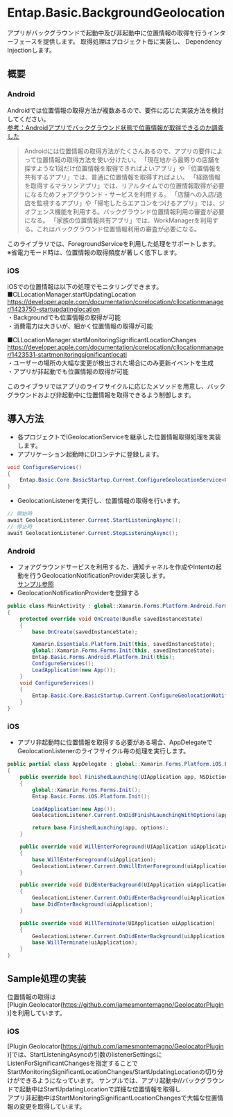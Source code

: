 # Entap.Basic.BackgroundGeolocation
アプリがバックグラウンドで起動中及び非起動中に位置情報の取得を行うインターフェースを提供します。
取得処理はプロジェクト毎に実装し、 Dependency Injectionします。  

## 概要
### Android
Androidでは位置情報の取得方法が複数あるので、要件に応じた実装方法を検討してください。  
[参考：Androidアプリでバックグラウンド状態で位置情報が取得できるのか調査した](https://blog.ch3cooh.jp/entry/android/get_location_information_in_background)
>Androidには位置情報の取得方法がたくさんあるので、アプリの要件によって位置情報の取得方法を使い分けたい。
「現在地から最寄りの店舗を探すような1回だけ位置情報を取得できればよいアプリ」や「位置情報を共有するアプリ」では、普通に位置情報を取得すればよい。
「経路情報を取得するマラソンアプリ」では、リアルタイムでの位置情報取得が必要になるためフォアグラウンド・サービスを利用する。
「店舗への入店/退店を監視するアプリ」や「帰宅したらエアコンをつけるアプリ」では、ジオフェンス機能を利用する。バックグラウンド位置情報利用の審査が必要になる。
「家族の位置情報共有アプリ」では、WorkManagerを利用する。これはバックグラウンド位置情報利用の審査が必要になる。

このライブラリでは、ForegroundServiceを利用した処理をサポートします。  
※省電力モード時は、位置情報の取得頻度が著しく低下します。

### iOS
iOSでの位置情報は以下の処理でモニタリングできます。
■CLLocationManager.startUpdatingLocation  
https://developer.apple.com/documentation/corelocation/cllocationmanager/1423750-startupdatinglocation  
・Backgroundでも位置情報の取得が可能  
・消費電力は大きいが、細かく位置情報の取得が可能  

■CLLocationManager.startMonitoringSignificantLocationChanges  
https://developer.apple.com/documentation/corelocation/cllocationmanager/1423531-startmonitoringsignificantlocati  
・ユーザーの場所の大幅な変更が検出された場合にのみ更新イベントを生成  
・アプリが非起動でも位置情報の取得が可能  

このライブラリではアプリのライフサイクルに応じたメソッドを用意し、バックグラウンドおよび非起動中に位置情報を取得できるよう制御します。  

## 導入方法
* 各プロジェクトでIGeolocationServiceを継承した位置情報取得処理を実装します。
* アプリケーション起動時にDIコンテナに登録します。
```csharp
void ConfigureServices()
{
    Entap.Basic.Core.BasicStartup.Current.ConfigureGeolocationService<GeolocationService>();
}
```

* GeolocationListenerを実行し、位置情報の取得を行います。
```csharp
// 開始時
await GeolocationListener.Current.StartListeningAsync();
// 停止時
await GeolocationListener.Current.StopListeningAsync();
```                
### Android
* フォアグラウンドサービスを利用するた、通知チャネルを作成やIntentの起動を行うGeolocationNotificationProvider実装します。  
[サンプル参照](./Sample.Android/Modules/GeolocationNotificationProvider.cs)  
* GeolocationNotificationProviderを登録する  
```csharp
public class MainActivity : global::Xamarin.Forms.Platform.Android.FormsAppCompatActivity
{
	protected override void OnCreate(Bundle savedInstanceState)
	{
	    base.OnCreate(savedInstanceState);

	    Xamarin.Essentials.Platform.Init(this, savedInstanceState);
	    global::Xamarin.Forms.Forms.Init(this, savedInstanceState);
	    Entap.Basic.Forms.Android.Platform.Init(this);
	    ConfigureServices();
	    LoadApplication(new App());
	}
	void ConfigureServices()
	{
	    Entap.Basic.Core.BasicStartup.Current.ConfigureGeolocationNotificationProvider<GeolocationNotificationProvider>();
	}
}
```

### iOS
* アプリ非起動時に位置情報を取得する必要がある場合、AppDelegateでGeolocationListenerのライフサイクル毎の処理を実行します。
```csharp
public partial class AppDelegate : global::Xamarin.Forms.Platform.iOS.FormsApplicationDelegate
{
    public override bool FinishedLaunching(UIApplication app, NSDictionary options)
    {
        global::Xamarin.Forms.Forms.Init();
        Entap.Basic.Forms.iOS.Platform.Init();

        LoadApplication(new App());
        GeolocationListener.Current.OnDidFinishLaunchingWithOptions(app, options);

        return base.FinishedLaunching(app, options);
    }

    public override void WillEnterForeground(UIApplication uiApplication)
    {
        base.WillEnterForeground(uiApplication);
        GeolocationListener.Current.OnWillEnterForeground(uiApplication);
    }

    public override void DidEnterBackground(UIApplication uiApplication)
    {
        GeolocationListener.Current.OnDidEnterBackground(uiApplication);
        base.DidEnterBackground(uiApplication);
    }

    public override void WillTerminate(UIApplication uiApplication)
    {
        GeolocationListener.Current.OnDidEnterBackground(uiApplication);
        base.WillTerminate(uiApplication);
    }
}
```
## Sample処理の実装
位置情報の取得は[Plugin.Geolocator(https://github.com/jamesmontemagno/GeolocatorPlugin)]を利用しています。  

### iOS
[Plugin.Geolocator(https://github.com/jamesmontemagno/GeolocatorPlugin)]では、StartListeningAsyncの引数のlistenerSettingsにListenForSignificantChangesを指定することで  
StartMonitoringSignificantLocationChanges/StartUpdatingLocationの切り分けができるようになっています。
サンプルでは、アプリ起動中//バックグラウンドで起動中はStartUpdatingLocationで詳細な位置情報を取得し  
アプリ非起動中はStartMonitoringSignificantLocationChangesで大幅な位置情報の変更を取得しています。
